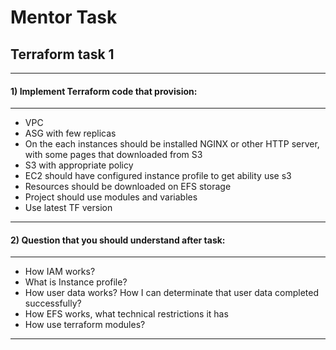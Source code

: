 # Mentor Task

## Terraform task 1
***
#### 1) Implement Terraform code that provision:
***
* VPC
* ASG with few replicas
* On the each instances should be installed NGINX or other HTTP server, with some pages that downloaded from S3
* S3 with appropriate policy
* EC2 should have configured instance profile to get ability use s3 
* Resources should be downloaded on EFS storage
* Project should use modules and variables
* Use latest TF version
***
#### 2) Question that you should understand after task:
***
* How IAM works?
* What is Instance profile?
* How user data works? How I can determinate that user data completed successfully?
* How EFS works, what technical restrictions it has 
* How use terraform modules?
***